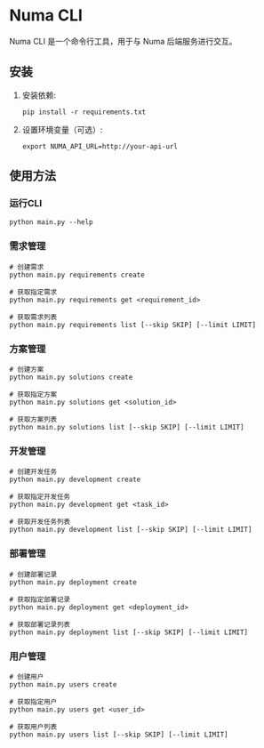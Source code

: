 # Numa CLI

Numa CLI 是一个命令行工具，用于与 Numa 后端服务进行交互。

## 安装

1. 安装依赖:
   ```
   pip install -r requirements.txt
   ```

2. 设置环境变量（可选）:
   ```
   export NUMA_API_URL=http://your-api-url
   ```

## 使用方法

### 运行CLI

```
python main.py --help
```

### 需求管理

```
# 创建需求
python main.py requirements create

# 获取指定需求
python main.py requirements get <requirement_id>

# 获取需求列表
python main.py requirements list [--skip SKIP] [--limit LIMIT]
```

### 方案管理

```
# 创建方案
python main.py solutions create

# 获取指定方案
python main.py solutions get <solution_id>

# 获取方案列表
python main.py solutions list [--skip SKIP] [--limit LIMIT]
```

### 开发管理

```
# 创建开发任务
python main.py development create

# 获取指定开发任务
python main.py development get <task_id>

# 获取开发任务列表
python main.py development list [--skip SKIP] [--limit LIMIT]
```

### 部署管理

```
# 创建部署记录
python main.py deployment create

# 获取指定部署记录
python main.py deployment get <deployment_id>

# 获取部署记录列表
python main.py deployment list [--skip SKIP] [--limit LIMIT]
```

### 用户管理

```
# 创建用户
python main.py users create

# 获取指定用户
python main.py users get <user_id>

# 获取用户列表
python main.py users list [--skip SKIP] [--limit LIMIT]
```